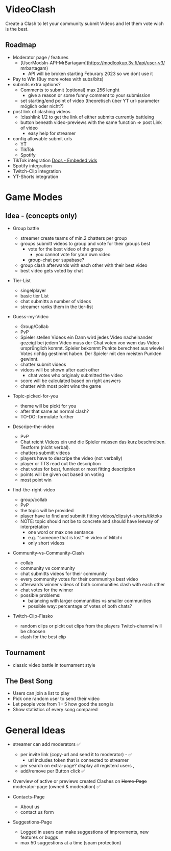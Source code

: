 # VideoClash

Create a Clash to let your community submit Videos and let them vote wich is the best.

## Roadmap

-   Moderator page / features
    -  [~~UserModsIn-API-MrBartagam~~](https://modlookup.3v.fi/api/user-v3/ mrbartagam)
        -   API will be broken starting Feburary 2023 so we dont use it
-   Pay to Win (Buy more votes with subs/bits)
-   submits extra options?
    -   Comments to submit (optional) max 256 lenght
        -   give a reason or some funny comment to your submission
    -   set starting/end point of video (theoretisch über YT url-parameter möglich oder nicht?)
-   post link of clashing videos
    -   !clashlink 1/2 to get the link of either submits currently battleing 
    -   button beneath video-previews with the same function => post Link of video
        -   easy help for streamer
-   config allowable submit urls 
    -   YT
    -   TikTok
    -   Spotify
-   TikTok integration [Docs - Embeded vids](https://developers.tiktok.com/doc/embed-videos/)
-   Spotify integration
-   Twitch-Clip integration
-   YT-Shorts integration


# Game Modes
## Idea - (concepts only)
-  Group battle
    -   streamer create teams of min.2 chatters per group
    -   groups submitt videos to group and vote for their groups best
        -   vote for the best video of the group
            -   you cannot vote for your own video
        -   group-chat per supabase?
    -   group clash afterwards with each other with their best video
    -   best video gets voted by chat
-   Tier-List 
    -   singelplayer
    -   basic tier List
    -   chat submitts a number of videos
    -   streamer ranks them in the tier-list

-   Guess-my-Video 
    -   Group/Collab 
    -   PvP 
    -   Spieler stellen Videos ein Dann wird jedes Video nacheinander gezeigt bei jedem Video muss der Chat voten von wem das Video ursprünglich kommt. Spieler bekommt Punkte berechnet aus wieviel Votes richtig gestimmt haben. Der Spieler mit den meisten Punkten gewinnt. 
    -   chatter submit videos
    -   videos will be shown after each other
        -   chat votes who originaly submitted the video
    -   score will be calculated based on right answers
    -   chatter with most point wins the game
    
-   Topic-picked-for-you  
    -   theme will be pickt for you
    -   after that same as normal clash?
    -   TO-DO: formulate further

-   Descripe-the-video 
    -   PvP
    -   Chat reicht Videos ein und die Spieler müssen das kurz beschreiben. Textform (nicht verbal). 
    -   chatters submitt videos
    -   players have to descripe the video (not verbally)
    -   player or TTS read out the description
    -   chat votes for best, funniest or most fitting description
    -   points will be given out based on voting
    -   most point win
    
-   find-the-right-video 
    -   group/collab 
    -   PvP
    -   the topic will be provided
    -   player have to find and submitt fitting videos/clips/yt-shorts/tiktoks
    -   NOTE: topic should not be to concrete and should have leeway of interpretation
        -   one word or max one sentance
        -   e.g. "someone that is lost" => video of Mitchi
        -   only short videos
    
-   Community-vs-Community-Clash 
    -   collab 
    -   community vs community 
    -   chat submitts videos for their community
    -   every community votes for their communitys best video
    -   afterwards winner videos of both communities clash with each other
    -   chat votes for the winner
    -   possible problems:
        -   balancing with larger communities vs smaller communities
        -   possible way: percentage of votes of both chats?

-   Twitch-Clip-Fiasko
    -   random clips or pickt out clips from the players Twitch-channel will be choosen
    -   clash for the best clip 

## Tournament

-   classic video battle in tournament style

## The Best Song

-   Users can join a list to play
-   Pick one random user to send their video
-   Let people vote from 1 - 5 how good the song is
-   Show statistics of every song compared

# General Ideas
-   streamer can add moderators :white_check_mark:
    -   per invite link (copy-url and send it to moderator) - :white_check_mark:
        -   url includes token that is connected to streamer
    -   per search on extra-page? display all registerd users , 
    -   add/remove per Button click :white_check_mark:

-   Overview of active or previews created Clashes on ~~Home-Page~~ moderator-page (owned & moderation) :white_check_mark:
-   Contacts-Page
    -   About us
    -   contact us form
-   Suggestions-Page
    -   Logged in users can make suggestions of improvments, new features or buggs
    -   max 50 suggestions at a time (spam protection)


